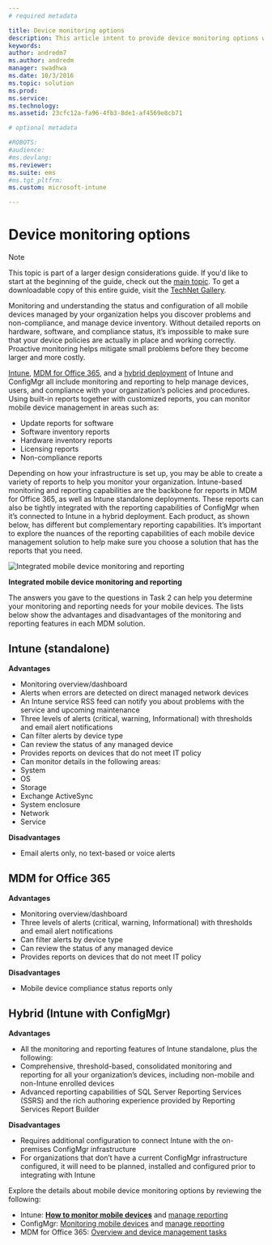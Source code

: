 ```yaml
---
# required metadata

title: Device monitoring options
description: This article intent to provide device monitoring options when planning to implement Microsoft MDM solutions.
keywords:
author: andredm7
ms.author: andredm
manager: swadhwa
ms.date: 10/3/2016
ms.topic: solution
ms.prod:
ms.service: 
ms.technology:
ms.assetid: 23cfc12a-fa96-4fb3-8de1-af4569e8cb71

# optional metadata

#ROBOTS:
#audience:
#ms.devlang:
ms.reviewer: 
ms.suite: ems
#ms.tgt_pltfrm:
ms.custom: microsoft-intune

---
```


# Device monitoring options

>[!NOTE]
>This topic is part of a larger design considerations guide. If you'd like to start at the beginning of the guide, check out the [main topic](mdm-design-considerations-guide.md). To get a downloadable copy of this entire guide, visit the [TechNet Gallery](https://gallery.technet.microsoft.com/Mobile-Device-Management-7d401582).

Monitoring and understanding the status and configuration of all mobile devices managed by your organization helps you discover problems and non-compliance, and manage device inventory. Without detailed reports on hardware, software, and compliance status, it’s impossible to make sure that your device policies are actually in place and working correctly. Proactive monitoring helps mitigate small problems before they become larger and more costly.

[Intune](/Intune/deploy-use/monitoring-and-reports-with-microsoft-intune), [MDM for Office 365](https://technet.microsoft.com/library/faa7d8e5-645d-4d59-839c-c8d4c1869e4a(v=technet.10).aspx), and a [hybrid deployment](https://technet.microsoft.com/library/gg699377.aspx) of Intune and ConfigMgr all include monitoring and reporting to help manage devices, users, and compliance with your organization’s policies and procedures. Using built-in reports together with customized reports, you can monitor mobile device management in areas such as:

- Update reports for software
- Software inventory reports
- Hardware inventory reports
- Licensing reports
- Non-compliance reports

Depending on how your infrastructure is set up, you may be able to create a variety of reports to help you monitor your organization. Intune-based monitoring and reporting capabilities are the backbone for reports in MDM for Office 365, as well as Intune standalone deployments. These reports can also be tightly integrated with the reporting capabilities of ConfigMgr when it’s connected to Intune in a hybrid deployment. Each product, as shown below, has different but complementary reporting capabilities. It’s important to explore the nuances of the reporting capabilities of each mobile device management solution to help make sure you choose a solution that has the reports that you need.

![Integrated mobile device monitoring and reporting](./media/MDM_Figure_05.png)

**Integrated mobile device monitoring and reporting**

The answers you gave to the questions in Task 2 can help you determine your monitoring and reporting needs for your mobile devices. The lists below show the advantages and disadvantages of the monitoring and reporting features in each MDM solution.

## Intune (standalone)

**Advantages**

- Monitoring overview/dashboard
- Alerts when errors are detected on direct managed network devices
- An Intune service RSS feed can notify you about problems with the service and upcoming maintenance
- Three levels of alerts (critical, warning, Informational) with thresholds and email alert notifications
- Can filter alerts by device type
- Can review the status of any managed device
- Provides reports on devices that do not meet IT policy
- Can monitor details in the following areas:
 - System
 - OS
 - Storage
 - Exchange ActiveSync
 - System enclosure
 - Network
 - Service

**Disadvantages**

- Email alerts only, no text-based or voice alerts

## MDM for Office 365

**Advantages**

- Monitoring overview/dashboard
- Three levels of alerts (critical, warning, Informational) with thresholds and email alert notifications
- Can filter alerts by device type
- Can review the status of any managed device
- Provides reports on devices that do not meet IT policy

**Disadvantages**

- Mobile device compliance status reports only

## Hybrid (Intune with ConfigMgr)

**Advantages**

- All the monitoring and reporting features of Intune standalone, plus the following:
 - Comprehensive, threshold-based, consolidated monitoring and reporting for all your organization’s devices, including non-mobile and non-Intune enrolled devices
 - Advanced reporting capabilities of SQL Server Reporting Services (SSRS) and the rich authoring experience provided by Reporting Services Report Builder

**Disadvantages**

- Requires additional configuration to connect Intune with the on-premises ConfigMgr infrastructure
- For organizations that don’t have a current ConfigMgr infrastructure configured, it will need to be planned, installed and configured prior to integrating with Intune

Explore the details about mobile device monitoring options by reviewing the following:

- Intune: **[How to monitor mobile devices](https://technet.microsoft.com/library/jj733634.aspx)** and [manage reporting](/Intune/deploy-use/monitoring-and-reports-with-microsoft-intune)
- ConfigMgr: [Monitoring mobile devices](https://technet.microsoft.com/library/gg682128.aspx) and [manage reporting](https://technet.microsoft.com/library/gg699377.aspx)
- MDM for Office 365: [Overview and device management tasks](https://technet.microsoft.com/en-us/library/ms.o365.cc.devicepolicy.aspx)
